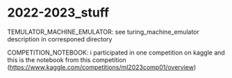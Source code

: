 # 2022-2023_stuff

TEMULATOR_MACHINE_EMULATOR: see turing_machine_emulator description in corresponed directory

COMPETITION_NOTEBOOK: i participated in one competition on kaggle and this is the notebook from this competition (https://www.kaggle.com/competitions/ml2023comp01/overview)

